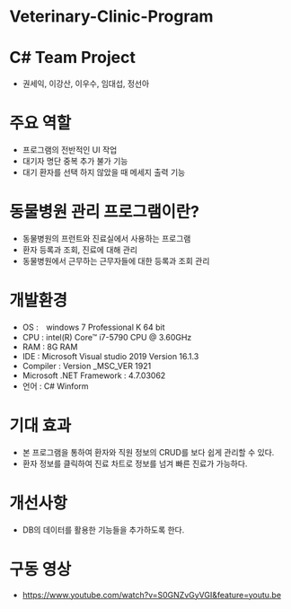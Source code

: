 # Veterinary-Clinic-Program

# C# Team Project
- 권세익, 이강산, 이우수, 임대섭, 정선아

# 주요 역할
- 프로그램의 전반적인 UI 작업
- 대기자 명단 중복 추가 불가 기능
- 대기 환자를 선택 하지 않았을 때 메세지 출력 기능

# 동물병원 관리 프로그램이란?
- 동물병원의 프런트와 진료실에서 사용하는 프로그램
- 환자 등록과 조회, 진료에 대해 관리
- 동물병원에서 근무하는 근무자들에 대한 등록과 조회 관리

# 개발환경
- OS :　windows 7 Professional K 64 bit
- CPU : intel(R) Core™ i7-5790 CPU @ 3.60GHz
- RAM : 8G RAM
- IDE : Microsoft Visual studio 2019 Version 16.1.3
- Compiler : Version _MSC_VER 1921
- Microsoft .NET Framework : 4.7.03062
- 언어 : C# Winform

# 기대 효과
- 본 프로그램을 통하여 환자와 직원 정보의 CRUD를 보다 쉽게 관리할 수 있다.
- 환자 정보를 클릭하여 진료 차트로 정보를 넘겨 빠른 진료가 가능하다.

# 개선사항
- DB의 데이터를 활용한 기능들을 추가하도록 한다.

# 구동 영상
- https://www.youtube.com/watch?v=S0GNZvGyVGI&feature=youtu.be
